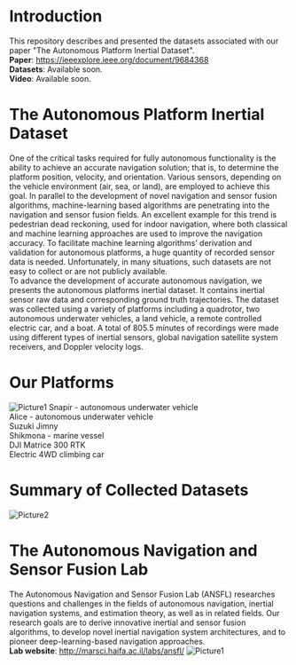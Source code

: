 # Introduction

This repository describes and presented the datasets associated with our paper "The Autonomous Platform Inertial Dataset".\
**Paper**: https://ieeexplore.ieee.org/document/9684368 \
**Datasets**: Available soon. \
**Video**: Available soon.

# The Autonomous Platform Inertial Dataset
One of the critical tasks required for fully autonomous functionality is the ability to achieve an accurate navigation solution; that is, to determine the platform position, velocity, and orientation. Various sensors, depending on the vehicle environment (air, sea, or land), are employed to achieve this goal. In parallel to the development of novel navigation and sensor fusion algorithms, machine-learning based algorithms are penetrating into the navigation and sensor fusion fields. An excellent example for this trend is pedestrian dead reckoning, used for indoor navigation, where both classical and machine learning approaches are used to improve the navigation accuracy. To facilitate machine learning algorithms’ derivation and validation for autonomous platforms, a huge quantity of recorded sensor data is needed.
Unfortunately, in many situations, such datasets are not easy to collect or are not publicly available.\
To advance the development of accurate autonomous navigation, we presents the autonomous platforms inertial dataset. It contains inertial sensor raw data and corresponding ground truth trajectories. The dataset was collected using a variety of platforms including a quadrotor, two autonomous underwater vehicles, a land vehicle, a remote controlled electric car, and a boat. A total of 805.5 minutes of recordings were made using different types of inertial sensors, global navigation satellite system receivers, and Doppler
velocity logs. 

# Our Platforms
![Picture1](https://user-images.githubusercontent.com/93155156/143598729-49d08d5b-3712-4dd3-bdfe-7eb3508fc83c.png)
Snapir - autonomous underwater vehicle\
Alice - autonomous underwater vehicle\
Suzuki Jimny\
Shikmona  - marine vessel\
DJI Matrice 300 RTK \
Electric 4WD climbing car

# Summary of Collected Datasets
![Picture2](https://user-images.githubusercontent.com/93155156/143601562-b0227f60-d739-456d-86ae-efa66caabbdd.png)


# The Autonomous Navigation and Sensor Fusion Lab
The Autonomous Navigation and Sensor Fusion Lab (ANSFL) researches questions and challenges in the fields of autonomous navigation, inertial navigation systems, and estimation theory, as well as in related fields. Our research goals are to derive innovative inertial and sensor fusion algorithms, to develop novel inertial navigation system architectures, and to pioneer deep-learning-based navigation approaches.\
**Lab website**:  http://marsci.haifa.ac.il/labs/ansfl/ 
![Picture1](https://user-images.githubusercontent.com/93155156/143600162-787b7824-a863-46e2-ac19-ad6292a7c006.png)

